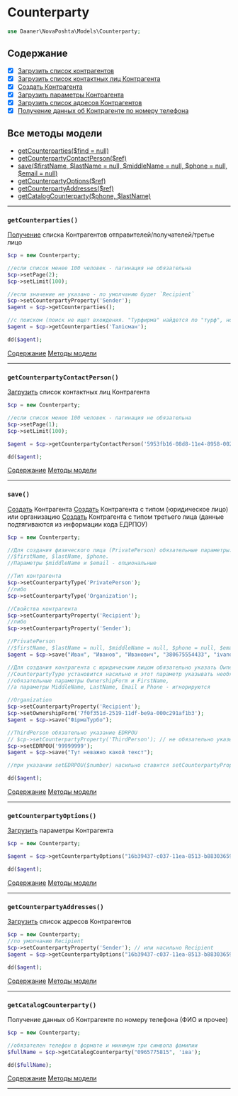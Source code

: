 # Counterparty

```php
use Daaner\NovaPoshta\Models\Counterparty;
```

## Содержание
- [x] [Загрузить список контрагентов](Counterparty.md#getCounterparties)
- [x] [Загрузить список контактных лиц Контрагента](Counterparty.md#getCounterpartyContactPerson)
- [x] [Создать Контрагента](Counterparty.md#save)
- [x] [Загрузить параметры Контрагента](Counterparty.md#getCounterpartyOptions)
- [x] [Загрузить список адресов Контрагентов](Counterparty.md#getCounterpartyAddresses)
- [x] [Получение данных об Контрагенте по номеру телефона](Counterparty.md#getCatalogCounterparty)

## Все методы модели
- [getCounterparties($find = null)](#getCounterparties)
- [getCounterpartyContactPerson($ref)](#getCounterpartyContactPerson)
- [save($firstName, $lastName = null, $middleName = null, $phone = null, $email = null)](#save)
- [getCounterpartyOptions($ref)](#getCounterpartyOptions)
- [getCounterpartyAddresses($ref)](#getCounterpartyAddresses)
- [getCatalogCounterparty($phone, $lastName)](#getCatalogCounterparty)

---

### `getCounterparties()`
[Получение](https://developers.novaposhta.ua/view/model/a28f4b04-8512-11ec-8ced-005056b2dbe1/method/a37a06df-8512-11ec-8ced-005056b2dbe1) списка Контрагентов отправителей/получателей/третье лицо

```php
$cp = new Counterparty;

//если список менее 100 человек - пагинация не обязательна
$cp->setPage(2);
$cp->setLimit(100);

//если значение не указано - по умолчанию будет `Recipient`
$cp->setCounterpartyProperty('Sender');
$agent = $cp->getCounterparties();

//с поиском (поиск не ищет вхождения. "Турфирма" найдется по "турф", но не найдется по "фирма")
$agent = $cp->getCounterparties('Талісман');

dd($agent);
```
[Содержание](#Содержание) [Методы модели](#Все-методы-модели)
***


### `getCounterpartyContactPerson()`
[Загрузить](https://developers.novaposhta.ua/view/model/a28f4b04-8512-11ec-8ced-005056b2dbe1/method/a3575a67-8512-11ec-8ced-005056b2dbe1) список контактных лиц Контрагента

```php
$cp = new Counterparty;

//если список менее 100 человек - пагинация не обязательна
$cp->setPage(1);
$cp->setLimit(100);

$agent = $cp->getCounterpartyContactPerson('5953fb16-08d8-11e4-8958-0025909b4e33');

dd($agent);
```
[Содержание](#Содержание) [Методы модели](#Все-методы-модели)
***


### `save()`
[Создать](https://developers.novaposhta.ua/view/model/a28f4b04-8512-11ec-8ced-005056b2dbe1/method/0ae5dd75-8a5f-11ec-8ced-005056b2dbe1) Контрагента
[Создать](https://developers.novaposhta.ua/view/model/a28f4b04-8512-11ec-8ced-005056b2dbe1/method/bc3c44c7-8a8a-11ec-8ced-005056b2dbe1) Контрагента с типом (юридическое лицо) или организацию
[Создать](https://developers.novaposhta.ua/view/model/a28f4b04-8512-11ec-8ced-005056b2dbe1/method/b0fdf818-8a8e-11ec-8ced-005056b2dbe1) Контрагента с типом третьего лица (данные подтягиваются из информации кода ЕДРПОУ)

```php
$cp = new Counterparty;

//Для создания физического лица (PrivatePerson) обязательные параметры:
//$firstName, $lastName, $phone.
//Параметры $middleName и $email - опциональные

//Тип контрагента
$cp->setCounterpartyType('PrivatePerson');
//либо
$cp->setCounterpartyType('Organization');

//Свойства контрагента
$cp->setCounterpartyProperty('Recipient');
//либо
$cp->setCounterpartyProperty('Sender');

//PrivatePerson
//$firstName, $lastName = null, $middleName = null, $phone = null, $email = null
$agent = $cp->save("Иван", "Иванов", "Иванович", "380675554433", "ivanov@gmail.com");

//Для создания контрагента с юридическим лицом обязательно указать OwnershipForm
//CounterpartyType установится насильно и этот параметр указывать необязательно
//обязательные параметры OwnershipForm и FirstName,
//а параметры MiddleName, LastName, Email и Phone - игнорируются

//Organization
$cp->setCounterpartyProperty('Recipient');
$cp->setOwnershipForm('7f0f351d-2519-11df-be9a-000c291af1b3');
$agent = $cp->save("ФірмаТурбо");

//ThirdPerson обязательно указание EDRPOU
// $cp->setCounterpartyProperty('ThirdPerson'); // не обязательно указывать
$cp->setEDRPOU('99999999');
$agent = $cp->save("Тут неважно какой текст");

//при указании setEDRPOU($number) насильно ставится setCounterpartyProperty('ThirdPerson')

dd($agent);
```
[Содержание](#Содержание) [Методы модели](#Все-методы-модели)
***


### `getCounterpartyOptions()`
[Загрузить](https://developers.novaposhta.ua/view/model/a28f4b04-8512-11ec-8ced-005056b2dbe1/method/a332efbf-8512-11ec-8ced-005056b2dbe1) параметры Контрагента

```php
$cp = new Counterparty;

$agent = $cp->getCounterpartyOptions("16b39437-c037-11ea-8513-b88303659df5");

dd($agent);
```
[Содержание](#Содержание) [Методы модели](#Все-методы-модели)
***


### `getCounterpartyAddresses()`
[Загрузить](https://developers.novaposhta.ua/view/model/a28f4b04-8512-11ec-8ced-005056b2dbe1/method/a30dbb7c-8512-11ec-8ced-005056b2dbe1) список адресов Контрагентов

```php
$cp = new Counterparty;
//по умолчанию Recipient
$cp->setCounterpartyProperty('Sender'); // или насильно Recipient
$agent = $cp->getCounterpartyOptions("16b39437-c037-11ea-8513-b88303659df5");

dd($agent);
```
[Содержание](#Содержание) [Методы модели](#Все-методы-модели)
***


### `getCatalogCounterparty()`
Получение данных об Контрагенте по номеру телефона (ФИО и прочее)

```php
$cp = new Counterparty;

//обязателен телефон в формате и минимум три символа фамилии
$fullName = $cp->getCatalogCounterparty("0965775815", 'іва');

dd($fullName);
```
[Содержание](#Содержание) [Методы модели](#Все-методы-модели)
***
